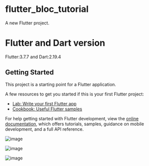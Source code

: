 # flutter_bloc_tutorial

A new Flutter project.


# Flutter and Dart version
Flutter:3.7.7  and Dart:2.19.4

## Getting Started

This project is a starting point for a Flutter application.

A few resources to get you started if this is your first Flutter project:

- [Lab: Write your first Flutter app](https://docs.flutter.dev/get-started/codelab)
- [Cookbook: Useful Flutter samples](https://docs.flutter.dev/cookbook)

For help getting started with Flutter development, view the
[online documentation](https://docs.flutter.dev/), which offers tutorials,
samples, guidance on mobile development, and a full API reference.


![image](https://github.com/avinashmaurya19/flutter_bloc_internetGain_InternetLost_check/assets/78351524/88084b8e-cced-44cb-aa83-4cfcf5286bea)


![image](https://github.com/avinashmaurya19/flutter_bloc_internetGain_InternetLost_check/assets/78351524/2c6c51e9-5345-4f0f-b21f-2811b717d167)


![image](https://github.com/avinashmaurya19/flutter_bloc_internetGain_InternetLost_check/assets/78351524/26b7969b-fcd9-4a6c-b766-caa4369e362d)

